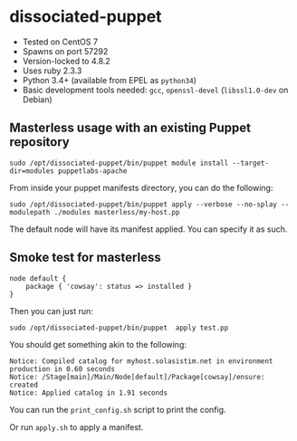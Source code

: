 # dissociated-puppet

* Tested on CentOS 7
* Spawns on port 57292
* Version-locked to 4.8.2
* Uses ruby 2.3.3
* Python 3.4+ (available from EPEL as `python34`)
* Basic development tools needed: `gcc`, `openssl-devel` (`libssl1.0-dev` on Debian)

## Masterless usage with an existing Puppet repository

    sudo /opt/dissociated-puppet/bin/puppet module install --target-dir=modules puppetlabs-apache

From inside your puppet manifests directory, you can do the following:

    sudo /opt/dissociated-puppet/bin/puppet apply --verbose --no-splay --modulepath ./modules masterless/my-host.pp

The default node will have its manifest applied.  You can specify it as such.

## Smoke test for masterless

    node default {
        package { 'cowsay': status => installed }
    }

Then you can just run:

    sudo /opt/dissociated-puppet/bin/puppet  apply test.pp

You should get something akin to the following:

    Notice: Compiled catalog for myhost.solasistim.net in environment production in 0.60 seconds
    Notice: /Stage[main]/Main/Node[default]/Package[cowsay]/ensure: created
    Notice: Applied catalog in 1.91 seconds

You can run the `print_config.sh` script to print the config.

Or run `apply.sh` to apply a manifest.
